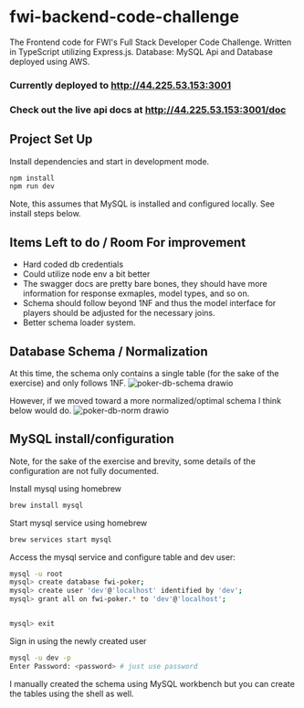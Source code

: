 # fwi-backend-code-challenge

The Frontend code for FWI's Full Stack Developer Code Challenge.
Written in TypeScript utilizing Express.js.
Database: MySQL
Api and Database deployed using AWS.

### Currently deployed to http://44.225.53.153:3001
### Check out the live api docs at http://44.225.53.153:3001/doc

## Project Set Up

Install dependencies and start in development mode.
```sh
npm install
npm run dev
```
Note, this assumes that MySQL is installed and configured locally. See install steps below.

## Items Left to do / Room For improvement
- Hard coded db credentials
- Could utilize node env a bit better
- The swagger docs are pretty bare bones, they should have more information for response exmaples, model types, and so on.
- Schema should follow beyond 1NF and thus the model interface for players should be adjusted for the necessary joins.
- Better schema loader system.

## Database Schema / Normalization
At this time, the schema only contains a single table (for the sake of the exercise) and only follows 1NF.
![poker-db-schema drawio](https://user-images.githubusercontent.com/26155547/139786196-70a16e17-b7ab-47b0-b456-3835e785635c.png)


However, if we moved toward a more normalized/optimal schema I think below would do.
![poker-db-norm drawio](https://user-images.githubusercontent.com/26155547/139787544-a32ec78b-e659-4916-9ff4-d0e0f080c08c.png)


## MySQL install/configuration
Note, for the sake of the exercise and brevity, some details of the configuration are not
fully documented.

Install mysql using homebrew
```sh
brew install mysql
```

Start mysql service using homebrew
```sh
brew services start mysql
```

Access the mysql service and configure table and dev user:
```sh
mysql -u root
mysql> create database fwi-poker;
mysql> create user 'dev'@'localhost' identified by 'dev';
mysql> grant all on fwi-poker.* to 'dev'@'localhost';


mysql> exit
```

Sign in using the newly created user
```sh
mysql -u dev -p
Enter Password: <password> # just use password
```

I manually created the schema using MySQL workbench but you can create the tables using the shell as well.

